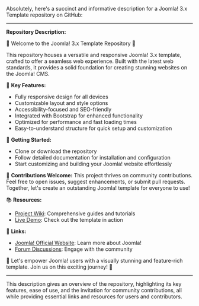 Absolutely, here's a succinct and informative description for a Joomla! 3.x Template repository on GitHub:

---

**Repository Description:**

🚀 Welcome to the Joomla! 3.x Template Repository 🎨

This repository houses a versatile and responsive Joomla! 3.x template, crafted to offer a seamless web experience. Built with the latest web standards, it provides a solid foundation for creating stunning websites on the Joomla! CMS.

🌟 **Key Features:**

-   Fully responsive design for all devices
-   Customizable layout and style options
-   Accessibility-focused and SEO-friendly
-   Integrated with Bootstrap for enhanced functionality
-   Optimized for performance and fast loading times
-   Easy-to-understand structure for quick setup and customization

🔧 **Getting Started:**

-   Clone or download the repository
-   Follow detailed documentation for installation and configuration
-   Start customizing and building your Joomla! website effortlessly

🤝 **Contributions Welcome:**
This project thrives on community contributions. Feel free to open issues, suggest enhancements, or submit pull requests. Together, let's create an outstanding Joomla! template for everyone to use!

📚 **Resources:**

-   [Project Wiki](link-to-wiki): Comprehensive guides and tutorials
-   [Live Demo](link-to-demo): Check out the template in action

🔗 **Links:**

-   [Joomla! Official Website](joomla-link): Learn more about Joomla!
-   [Forum Discussions](forum-link): Engage with the community

🚀 Let's empower Joomla! users with a visually stunning and feature-rich template. Join us on this exciting journey! 🎉

---

This description gives an overview of the repository, highlighting its key features, ease of use, and the invitation for community contributions, all while providing essential links and resources for users and contributors.
